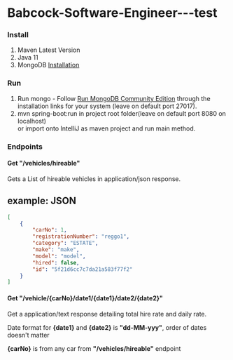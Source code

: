 # Babcock-Software-Engineer---test

### Install ###

1. Maven Latest Version
2. Java 11
3. MongoDB [Installation](https://docs.mongodb.com/manual/installation/)

### Run ###

1. Run mongo - Follow [Run MongoDB Community Edition](https://docs.mongodb.com/manual/installation/) through the installation links for your system (leave on default port 27017).
2. mvn spring-boot:run in project root folder(leave on default port 8080 on localhost)  
  or import onto IntelliJ as maven project and run main method.

### Endpoints ###

#### Get "/vehicles/hireable" ####

  Gets a List of hireable vehicles in application/json response.

example:
JSON
----

```json
[
    {
        "carNo": 1,
        "registrationNumber": "reggo1",
        "category": "ESTATE",
        "make": "make",
        "model": "model",
        "hired": false,
        "id": "5f21d6cc7c7da21a583f77f2"
    }
]
```
#### Get "/vehicle/{carNo}/date1/{date1}/date2/{date2}" ####

  Get a application/text response detailing total hire rate and daily rate.

  Date format for **{date1}** and **{date2}** is **"dd-MM-yyy"**, order of dates doesn't matter

  **{carNo}** is from any car from **"/vehicles/hireable"** endpoint
